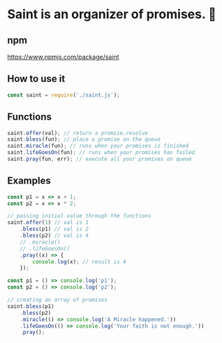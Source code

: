 # Saint is an organizer of promises. 🙏

## npm

https://www.npmjs.com/package/saint

## How to use it
```js
const saint = require('./saint.js');
```

## Functions
```js
saint.offer(val); // return a promise.resolve
saint.bless(fun); // place a promise on the queue
saint.miracle(fun); // runs when your promises is finished
saint.lifeGoesOn(fun); // runs when your promises has failed
saint.pray(fun, err); // execute all your promises on queue
```

## Examples

```js
const p1 = x => x + 1;
const p2 = x => x * 2;

// passing initial value through the functions
saint.offer(1) // val is 1
    .bless(p1) // val is 2
    .bless(p2) // val is 4
    // .miracle()
    // .lifeGoesOn()
    .pray((x) => {
        console.log(x); // result is 4
    });
```

```js
const p1 = () => console.log('p1');
const p2 = () => console.log('p2');

// creating an array of promises
saint.bless(p1)
    .bless(p2)
    .miracle(() => console.log('A Miracle happened.'))
    .lifeGoesOn(() => console.log('Your faith is not enough.'))
    .pray();
```
